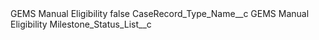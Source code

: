 <?xml version="1.0" encoding="UTF-8"?>
<CustomMetadata xmlns="http://soap.sforce.com/2006/04/metadata" xmlns:xsi="http://www.w3.org/2001/XMLSchema-instance" xmlns:xsd="http://www.w3.org/2001/XMLSchema">
    <label>GEMS Manual Eligibility</label>
    <protected>false</protected>
    <values>
        <field>CaseRecord_Type_Name__c</field>
        <value xsi:type="xsd:string">GEMS Manual Eligibility</value>
    </values>
    <values>
        <field>Milestone_Status_List__c</field>
        <value xsi:nil="true"/>
    </values>
</CustomMetadata>
